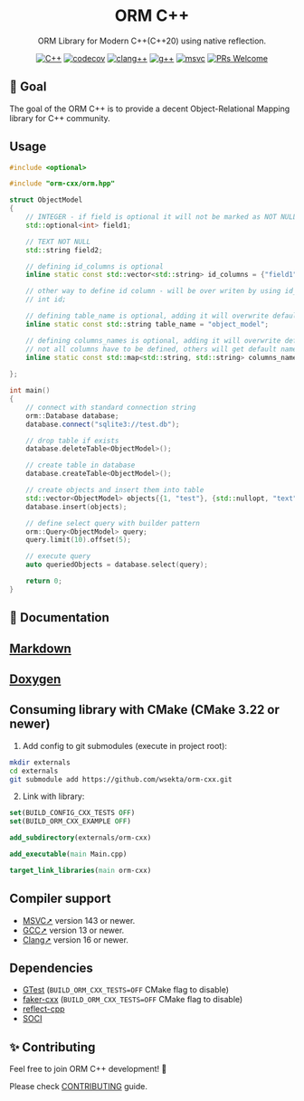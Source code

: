 <div align="center">
  <h1>ORM C++</h1>
  <p>ORM Library for Modern C++(C++20) using native reflection.</p>

[![C++](https://img.shields.io/badge/C++20-grey.svg?style=flat&logo=c%2B%2B&logoColor=blue)](https://en.cppreference.com/w/cpp/20)
[![codecov](https://codecov.io/github/wsekta/orm-cxx/graph/badge.svg?token=MREUNGY5C9)](https://codecov.io/github/wsekta/orm-cxx)
[![clang++](https://github.com/wsekta/orm-cxx/actions/workflows/linux-clang-build.yml/badge.svg?branch=main)](https://github.com/wsekta/orm-cxx/actions/workflows/linux-clang-build.yml?select=branch%3Amain)
[![g++](https://github.com/wsekta/orm-cxx/actions/workflows/linux-gxx-build.yml/badge.svg?branch=main)](https://github.com/wsekta/orm-cxx/actions/workflows/linux-gxx-build.yml?select=branch%3Amain)
[![msvc](https://github.com/wsekta/orm-cxx/actions/workflows/windows-msvc-build.yml/badge.svg?branch=main)](https://github.com/wsekta/orm-cxx/actions/workflows/windows-msvc-build.yml?select=branch%3Amain)
[![PRs Welcome](https://img.shields.io/badge/PRs-welcome-brightgreen.svg?style=flat)](https://github.com/wsekta/orm-cxx/issues/new)
</div>

## 🎯 Goal

The goal of the ORM C++ is to provide a decent Object-Relational Mapping library for C++ community.

## Usage

```cpp
#include <optional>

#include "orm-cxx/orm.hpp"

struct ObjectModel
{
    // INTEGER - if field is optional it will not be marked as NOT NULL
    std::optional<int> field1;

    // TEXT NOT NULL
    std::string field2;

    // defining id_columns is optional
    inline static const std::vector<std::string> id_columns = {"field1", "field2"};

    // other way to define id column - will be over writen by using id_columns
    // int id;

    // defining table_name is optional, adding it will overwrite default table name
    inline static const std::string table_name = "object_model";

    // defining columns_names is optional, adding it will overwrite default columns names
    // not all columns have to be defined, others will get default names
    inline static const std::map<std::string, std::string> columns_names = {{"field1", "some_field1_name"},
                                                                            {"field2", "some_field2_name"}};
};

int main()
{
    // connect with standard connection string
    orm::Database database;
    database.connect("sqlite3://test.db");

    // drop table if exists
    database.deleteTable<ObjectModel>();

    // create table in database
    database.createTable<ObjectModel>();

    // create objects and insert them into table
    std::vector<ObjectModel> objects{{1, "test"}, {std::nullopt, "text"}};
    database.insert(objects);

    // define select query with builder pattern
    orm::Query<ObjectModel> query;
    query.limit(10).offset(5);

    // execute query
    auto queriedObjects = database.select(query);

    return 0;
}
```

## 📖 Documentation

## [Markdown](docs/main.md)

## [Doxygen](https://wsekta.github.io/orm-cxx/)

## Consuming library with CMake (CMake 3.22 or newer)

1. Add config to git submodules (execute in project root):

 ```bash
 mkdir externals
 cd externals
 git submodule add https://github.com/wsekta/orm-cxx.git
 ```

2. Link with library:

 ```cmake
 set(BUILD_CONFIG_CXX_TESTS OFF)
set(BUILD_ORM_CXX_EXAMPLE OFF)

add_subdirectory(externals/orm-cxx)

add_executable(main Main.cpp)

target_link_libraries(main orm-cxx)
 ```

## Compiler support

- [MSVC➚](https://en.wikipedia.org/wiki/Microsoft_Visual_Studio) version 143 or newer.
- [GCC➚](https://gcc.gnu.org/) version 13 or newer.
- [Clang➚](https://clang.llvm.org/) version 16 or newer.

## Dependencies

- [GTest](https://github.com/google/googletest) (```BUILD_ORM_CXX_TESTS=OFF``` CMake flag to disable)
- [faker-cxx](https://github.com/cieslarmichal/faker-cxx) (```BUILD_ORM_CXX_TESTS=OFF``` CMake flag to disable)
- [reflect-cpp](https://github.com/wsekta/reflect-cpp)
- [SOCI](https://github.com/SOCI/soci)

## ✨ Contributing

Feel free to join ORM C++ development! 🚀

Please check [CONTRIBUTING](https://github.com/wsekta/orm-cxx/blob/main/CONTRIBUTING.md) guide.
